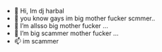 - 👋 Hi, Im dj harbal
- 👀 you know gays im big mother fucker scmmer..
- 🌱 I’m allsso big mother fucker ...
- 💞️ I’m big scammer mother fucker ...
- 📫 im scammer 

<!---
dave525/dave525 is a ✨ special ✨ repository because its `README.md` (this file) appears on your GitHub profile.
You can click the Preview link to take a look at your changes.
--->
